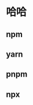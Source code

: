 <!--
 * @Author: kian
 * @Date: 2021-12-23 16:29:08
 * @LastEditors: kian
 * @LastEditTime: 2021-12-23 17:24:23
 * @Description:
-->

# 哈哈

## npm

## yarn

## pnpm

## npx
